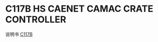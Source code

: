 <!-- C117B.md --- 
;; 
;; Description: 
;; Author: Hongyi Wu(吴鸿毅)
;; Email: wuhongyi@qq.com 
;; Created: 四 6月  1 16:10:16 2017 (+0800)
;; Last-Updated: 五 6月  2 18:14:24 2017 (+0800)
;;           By: Hongyi Wu(吴鸿毅)
;;     Update #: 3
;; URL: http://wuhongyi.cn -->

# C117B    HS CAENET CAMAC CRATE CONTROLLER

说明书 [C117B](http://wuhongyi.cn/DAQNote/pdf/ElectronicsModules/CAEN/c117b.pdf)





<!-- C117B.md ends here -->
